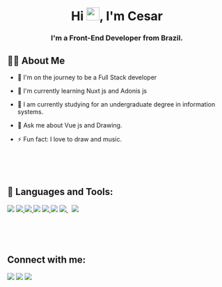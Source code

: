 <h1 align="center">Hi <img src="https://raw.githubusercontent.com/MartinHeinz/MartinHeinz/master/wave.gif" width="30px">, I'm Cesar</h1>
<h3 align="center">I'm a Front-End Developer from Brazil.</h3>


## 🙋‍♂️ About Me

- 🌱 I'm on the journey to be a Full Stack developer 
  
- 🌱 I'm currently learning Nuxt js and Adonis js 
  
- 👯 I am currently studying for an undergraduate degree in information systems.
  
- 💬 Ask me about Vue js and Drawing.

- ⚡ Fun fact: I love to draw and music.


<br/><br/><br/>

## 🚀 Languages and Tools:
<p align="left"> 
    <a href="https://v3.vuejs.org/" target="_blank"> <img src="https://img.icons8.com/color/50/000000/vue-js.png"/></a>
    <a href="https://reactjs.org/" target="_blank"> <img src="https://img.icons8.com/bubbles/50/000000/react.png"/> </a>
    <a href="https://developer.mozilla.org/en-US/docs/Web/JavaScript" target="_blank"> <img src="https://img.icons8.com/dusk/50/000000/javascript.png"/> </a> 
    <a href="https://www.w3.org/html/" target="_blank"> <img src="https://img.icons8.com/dusk/50/000000/html-5.png"/></a> 
    <a href="https://www.w3schools.com/css/" target="_blank"> <img src="https://img.icons8.com/dusk/50/000000/css3.png"/> </a> 
    <a href="https://www.python.org" target="_blank"> <img src="https://img.icons8.com/dusk/50/000000/python.png"/></a> 
    <a style="padding-right:8px;" href="https://nodejs.org" target="_blank"> <img src="https://img.icons8.com/color/70/000000/nodejs.png"/> </a>
    <a href="https://git-scm.com/" target="_blank"> <img src="https://img.icons8.com/color/50/000000/git.png"/> </a> 
</p>

<br/><br/><br/>
## Connect with me:
<p align="left">

<a href = "https://www.linkedin.com/in/cezzmartins"><img src="https://img.icons8.com/fluent/48/000000/linkedin.png"/></a>
<a href = "https://twitter.com/MartinsCezz"><img src="https://img.icons8.com/fluent/48/000000/twitter.png"/></a>
<a href = "https://www.instagram.com/cesarmartinsg/"><img src="https://img.icons8.com/fluent/48/000000/instagram-new.png"/></a>

</p>

